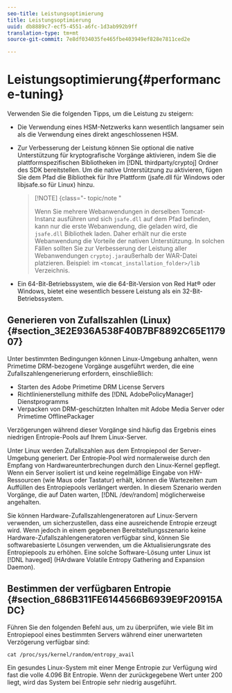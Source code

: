 ```yaml
---
seo-title: Leistungsoptimierung
title: Leistungsoptimierung
uuid: db8889c7-ecf5-4551-a6fc-1d3ab992b9ff
translation-type: tm+mt
source-git-commit: 7e8df034035fe465fbe403949ef828e7811ced2e

---
```



# Leistungsoptimierung{#performance-tuning}

Verwenden Sie die folgenden Tipps, um die Leistung zu steigern:

* Die Verwendung eines HSM-Netzwerks kann wesentlich langsamer sein als die Verwendung eines direkt angeschlossenen HSM.
* Zur Verbesserung der Leistung können Sie optional die native Unterstützung für kryptografische Vorgänge aktivieren, indem Sie die plattformspezifischen Bibliotheken im [!DNL thirdparty/cryptoj] Ordner des SDK bereitstellen. Um die native Unterstützung zu aktivieren, fügen Sie dem Pfad die Bibliothek für Ihre Plattform (jsafe.dll für Windows oder libjsafe.so für Linux) hinzu.

   >[!NOTE] {class=&quot;- topic/note &quot;
   >
   >Wenn Sie mehrere Webanwendungen in derselben Tomcat-Instanz ausführen und sich `jsafe.dll` auf dem Pfad befinden, kann nur die erste Webanwendung, die geladen wird, die `jsafe.dll` Bibliothek laden. Daher erhält nur die erste Webanwendung die Vorteile der nativen Unterstützung. In solchen Fällen sollten Sie zur Verbesserung der Leistung aller Webanwendungen `cryptoj.jar`außerhalb der WAR-Datei platzieren. Beispiel: im `<tomcat_installation_folder>/lib` Verzeichnis.

* Ein 64-Bit-Betriebssystem, wie die 64-Bit-Version von Red Hat® oder Windows, bietet eine wesentlich bessere Leistung als ein 32-Bit-Betriebssystem.

## Generieren von Zufallszahlen (Linux) {#section_3E2E936A538F40B7BF8892C65E117907}

Unter bestimmten Bedingungen können Linux-Umgebung anhalten, wenn Primetime DRM-bezogene Vorgänge ausgeführt werden, die eine Zufallszahlengenerierung erfordern, einschließlich:

* Starten des Adobe Primetime DRM License Servers
* Richtlinienerstellung mithilfe des [!DNL AdobePolicyManager] Dienstprogramms
* Verpacken von DRM-geschützten Inhalten mit Adobe Media Server oder Primetime OfflinePackager

Verzögerungen während dieser Vorgänge sind häufig das Ergebnis eines niedrigen Entropie-Pools auf Ihrem Linux-Server.

Unter Linux werden Zufallszahlen aus dem Entropiepool der Server-Umgebung generiert. Der Entropie-Pool wird normalerweise durch den Empfang von Hardwareunterbrechungen durch den Linux-Kernel gepflegt. Wenn ein Server isoliert ist und keine regelmäßige Eingabe von HW-Ressourcen (wie Maus oder Tastatur) erhält, können die Wartezeiten zum Auffüllen des Entropiepools verlängert werden. In diesem Szenario werden Vorgänge, die auf Daten warten, [!DNL /dev/random] möglicherweise angehalten.

Sie können Hardware-Zufallszahlengeneratoren auf Linux-Servern verwenden, um sicherzustellen, dass eine ausreichende Entropie erzeugt wird. Wenn jedoch in einem gegebenen Bereitstellungsszenario keine Hardware-Zufallszahlengeneratoren verfügbar sind, können Sie softwarebasierte Lösungen verwenden, um die Aktualisierungsrate des Entropiepools zu erhöhen. Eine solche Software-Lösung unter Linux ist [!DNL haveged] (HArdware Volatile Entropy Gathering and Expansion Daemon).

## Bestimmen der verfügbaren Entropie {#section_686B311FE6144566B6939E9F20915ADC}

Führen Sie den folgenden Befehl aus, um zu überprüfen, wie viele Bit im Entropiepool eines bestimmten Servers während einer unerwarteten Verzögerung verfügbar sind:

```
cat /proc/sys/kernel/random/entropy_avail 
```

Ein gesundes Linux-System mit einer Menge Entropie zur Verfügung wird fast die volle 4.096 Bit Entropie. Wenn der zurückgegebene Wert unter 200 liegt, wird das System bei Entropie sehr niedrig ausgeführt.
